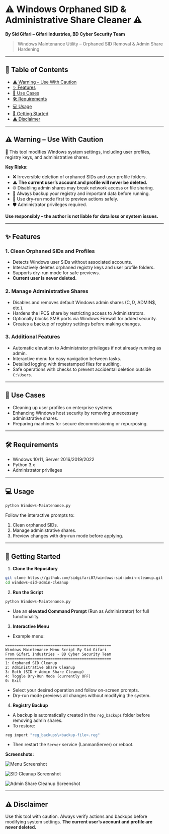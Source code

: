 # ⚠️ Windows Orphaned SID & Administrative Share Cleaner ⚠️

**By Sid Gifari – Gifari Industries, BD Cyber Security Team**

> Windows Maintenance Utility – Orphaned SID Removal & Admin Share Hardening

---

## 📌 Table of Contents
- [⚠️ Warning – Use With Caution](#-warning--use-with-caution)
- [✨ Features](#-features)
- [🎯 Use Cases](#-use-cases)
- [🛠 Requirements](#-requirements)
- [💻 Usage](#-usage)
- [🚀 Getting Started](#-getting-started)
- [⚠️ Disclaimer](#-disclaimer)

---

## ⚠️ Warning – Use With Caution

🚨 This tool modifies Windows system settings, including user profiles, registry keys, and administrative shares.

**Key Risks:**
- ❌ Irreversible deletion of orphaned SIDs and user profile folders.
- ⚠️ **The current user’s account and profile will never be deleted.**
- 🌐 Disabling admin shares may break network access or file sharing.
- 💾 Always backup your registry and important data before running.
- 👀 Use dry-run mode first to preview actions safely.
- 🛡️ Administrator privileges required.

**Use responsibly – the author is not liable for data loss or system issues.**

---

## ✨ Features

### 1. Clean Orphaned SIDs and Profiles
- Detects Windows user SIDs without associated accounts.
- Interactively deletes orphaned registry keys and user profile folders.
- Supports dry-run mode for safe previews.
- **Current user is never deleted.**

### 2. Manage Administrative Shares
- Disables and removes default Windows admin shares (C$, D$, ADMIN$, etc.).
- Hardens the IPC$ share by restricting access to Administrators.
- Optionally blocks SMB ports via Windows Firewall for added security.
- Creates a backup of registry settings before making changes.

### 3. Additional Features
- Automatic elevation to Administrator privileges if not already running as admin.
- Interactive menu for easy navigation between tasks.
- Detailed logging with timestamped files for auditing.
- Safe operations with checks to prevent accidental deletion outside `C:\Users`.

---

## 🎯 Use Cases
- Cleaning up user profiles on enterprise systems.
- Enhancing Windows host security by removing unnecessary administrative shares.
- Preparing machines for secure decommissioning or repurposing.

---

## 🛠 Requirements
- Windows 10/11, Server 2016/2019/2022
- Python 3.x
- Administrator privileges

---

## 💻 Usage

```bash
python Windows-Maintenance.py
```

Follow the interactive prompts to:
1. Clean orphaned SIDs.
2. Manage administrative shares.
3. Preview changes with dry-run mode before applying.

---

## 🚀 Getting Started

1. **Clone the Repository**
```bash
git clone https://github.com/sidgifari07/windows-sid-admin-cleanup.git
cd windows-sid-admin-cleanup
```

2. **Run the Script**
```bash
python Windows-Maintenance.py
```
- Use an **elevated Command Prompt** (Run as Administrator) for full functionality.

3. **Interactive Menu**
- Example menu:
```
===============================================
Windows Maintenance Menu Script By Sid Gifari
From Gifari Industries - BD Cyber Security Team
===============================================
1: Orphaned SID Cleanup
2: Administrative Share Cleanup
3: Both (SID + Admin Share Cleanup)
4: Toggle Dry-Run Mode (currently OFF)
0: Exit
```
- Select your desired operation and follow on-screen prompts.
- Dry-run mode previews all changes without modifying the system.

4. **Registry Backup**
- A backup is automatically created in the `reg_backups` folder before removing admin shares.
- To restore:
```bash
reg import "reg_backups\<backup-file>.reg"
```
- Then restart the `Server` service (LanmanServer) or reboot.

**Screenshots:**

![Menu Screenshot](https://github.com/user-attachments/assets/55d3600a-169e-471a-92ef-5cc31e1c48bb)

![SID Cleanup Screenshot](https://github.com/user-attachments/assets/0c85b036-082a-413c-9367-ee1acb2162bd)

![Admin Share Cleanup Screenshot](https://github.com/user-attachments/assets/bf2ef8dc-121d-4fda-b376-a0997bb6161c)

---

## ⚠️ Disclaimer
Use this tool with caution. Always verify actions and backups before modifying system settings.
**The current user’s account and profile are never deleted.**
